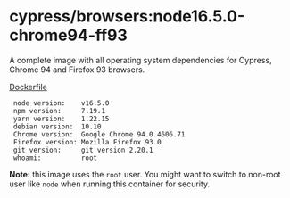 # cypress/browsers:node16.5.0-chrome94-ff93

A complete image with all operating system dependencies for Cypress, Chrome
94 and Firefox 93 browsers.

[Dockerfile](Dockerfile)

```text
 node version:    v16.5.0
 npm version:     7.19.1 
 yarn version:    1.22.15 
 debian version:  10.10 
 Chrome version:  Google Chrome 94.0.4606.71  
 Firefox version: Mozilla Firefox 93.0 
 git version:     git version 2.20.1 
 whoami:          root 
```

**Note:** this image uses the `root` user. You might want to switch to non-root
user like `node` when running this container for security.